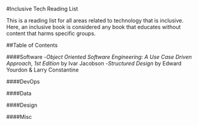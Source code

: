 #Inclusive Tech Reading List

This is a reading list for all areas related to technology that is inclusive. Here, an inclusive book is considered any book that educates without content that harms specific groups.

##Table of Contents

####Software
-_Object Oriented Software Engineering: A Use Case Driven Approach, 1st Edition_ by Ivar Jacobson
-_Structured Design_ by Edward Yourdon & Larry Constantine

####DevOps

####Data

####Design

####Misc
